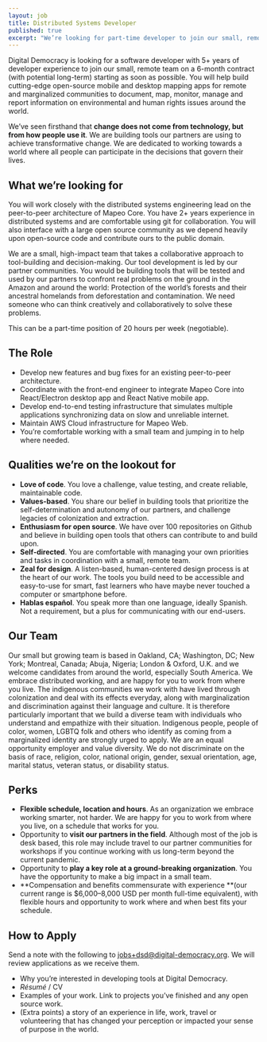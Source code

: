 ```yaml
---
layout: job
title: Distributed Systems Developer 
published: true
excerpt: "We’re looking for part-time developer to join our small, remote team on a 6-month contract (with potential long-term) starting as soon as possible."
---
```


Digital Democracy is looking for a software developer with 5+ years of
developer experience to join our small, remote team on a 6-month contract (with
potential long-term) starting as soon as possible. You will help build
cutting-edge open-source mobile and desktop mapping apps for remote and
marginalized communities to document, map, monitor, manage and report
information on environmental and human rights issues around the world.

We’ve seen firsthand that **change does not come from technology, but from how
people use it**. We are building tools our partners are using to achieve
transformative change. We are dedicated to working towards a world where all
people can participate in the decisions that govern their lives.


## What we’re looking for

You will work closely with the distributed systems engineering lead on the
peer-to-peer architecture of Mapeo Core. You have 2+ years experience in
distributed systems and are comfortable using git for collaboration. You will
also interface with a large open source community as we depend heavily upon
open-source code and contribute ours to the public domain. 

We are a small, high-impact team that takes a collaborative approach to
tool-building and decision-making. Our tool development is led by our partner
communities. You would be building tools that will be tested and used by our
partners to confront real problems on the ground in the Amazon and around the
world: Protection of the world’s forests and their ancestral homelands from
deforestation and contamination. We need someone who can think creatively and
collaboratively to solve these problems.

This can be a part-time position of 20 hours per week (negotiable).


## The Role

*   Develop new features and bug fixes for an existing peer-to-peer architecture.
*   Coordinate with the front-end engineer to integrate Mapeo Core into React/Electron desktop app and React Native mobile app.
*   Develop end-to-end testing infrastructure that simulates multiple applications synchronizing data on slow and unreliable internet.
*   Maintain AWS Cloud infrastructure for Mapeo Web.
*   You’re comfortable working with a small team and jumping in to help where needed.


## Qualities we’re on the lookout for

*   **Love of code**. You love a challenge, value testing, and create reliable, maintainable code.
*   **Values-based**. You share our belief in building tools that prioritize the self-determination and autonomy of our partners, and challenge legacies of colonization and extraction.
*   **Enthusiasm for open source**. We have over 100 repositories on Github and believe in building open tools that others can contribute to and build upon.
*   **Self-directed**. You are comfortable with managing your own priorities and tasks in coordination with a small, remote team.
*   **Zeal for design**. A listen-based, human-centered design process is at the heart of our work. The tools you build need to be accessible and easy-to-use for smart, fast learners who have maybe never touched a computer or smartphone before.
*   **Hablas español**. You speak more than one language, ideally Spanish. Not a requirement, but a plus for communicating with our end-users.


## Our Team

Our small but growing team is based in Oakland, CA; Washington, DC; New York; Montreal, Canada; Abuja, Nigeria; London & Oxford, U.K. and we welcome candidates from around the world, especially South America. We embrace distributed working, and are happy for you to work from where you live. The indigenous communities we work with have lived through colonization and deal with its effects everyday, along with marginalization and discrimination against their language and culture. It is therefore particularly important that we build a diverse team with individuals who understand and empathize with their situation. Indigenous people, people of color, women, LGBTQ folk and others who identify as coming from a marginalized identity are strongly urged to apply. We are an equal opportunity employer and value diversity. We do not discriminate on the basis of race, religion, color, national origin, gender, sexual orientation, age, marital status, veteran status, or disability status.


## Perks

*   **Flexible schedule, location and hours**. As an organization we embrace working smarter, not harder. We are happy for you to work from where you live, on a schedule that works for you.
*   Opportunity to **visit our partners in the field**. Although most of the job is desk based, this role may include travel to our partner communities for workshops if you continue working with us long-term beyond the current pandemic.
*   Opportunity to **play a key role at a ground-breaking organization**. You have the opportunity to make a big impact in a small team.
*   **Compensation and benefits commensurate with experience **(our current range is $6,000–8,000 USD per month full-time equivalent), with flexible hours and opportunity to work where and when best fits your schedule.


## How to Apply

Send a note with the following to [jobs+dsd@digital-democracy.org](mailto:jobs+dsd@digital-democracy.org). We will review applications as we receive them.

*   Why you’re interested in developing tools at Digital Democracy.
*   _Résumé_ / CV
*   Examples of your work. Link to projects you’ve finished and any open source work.
*   (Extra points) a story of an experience in life, work, travel or volunteering that has changed your perception or impacted your sense of purpose in the world.

